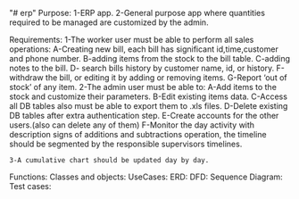"# erp" 
Purpose:
1-ERP app.
2-General purpose app where quantities required to be managed are customized by the admin.

Requirements:
    1-The worker user must be able to perform all sales operations: 
        A-Creating new bill, each bill has significant id,time,customer and phone number.
        B-adding items from the stock to the bill table.
        C-adding notes to the bill.
        D- search bills history by customer name, id, or history.
        F-withdraw the bill, or editing it by adding or removing items.
        G-Report ‘out of stock’ of any item.
    2-The admin user must be able to:
        A-Add items to the stock and customize their parameters.
        B-Edit existing items data.
        C-Access all DB tables also must be able to export them to .xls files.
        D-Delete existing DB tables after extra authentication step.
        E-Create accounts for the other users.(also can delete any of them)
        F-Monitor the day activity with description signs of additions and subtractions operation, the timeline should be segmented by the responsible supervisors timelines.

    3-A cumulative chart should be updated day by day.

Functions:
Classes and objects:
UseCases:
ERD:
DFD:
Sequence Diagram:
Test  cases: